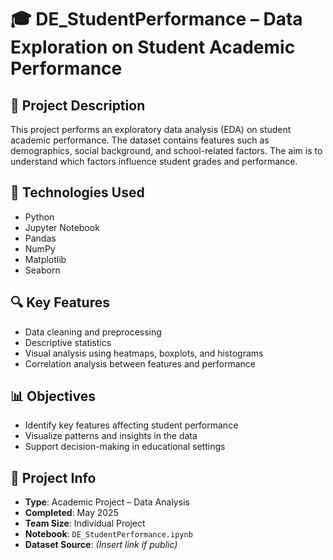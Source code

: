 # 🎓 DE_StudentPerformance – Data Exploration on Student Academic Performance

## 📖 Project Description
This project performs an exploratory data analysis (EDA) on student academic performance. The dataset contains features such as demographics, social background, and school-related factors. The aim is to understand which factors influence student grades and performance.

## 🧩 Technologies Used
- Python
- Jupyter Notebook
- Pandas
- NumPy
- Matplotlib
- Seaborn

## 🔍 Key Features
- Data cleaning and preprocessing  
- Descriptive statistics  
- Visual analysis using heatmaps, boxplots, and histograms  
- Correlation analysis between features and performance

## 📊 Objectives
- Identify key features affecting student performance  
- Visualize patterns and insights in the data  
- Support decision-making in educational settings

## 🧾 Project Info
- **Type**: Academic Project – Data Analysis  
- **Completed**: May 2025  
- **Team Size**: Individual Project  
- **Notebook**: `DE_StudentPerformance.ipynb`  
- **Dataset Source**: *(Insert link if public)*
